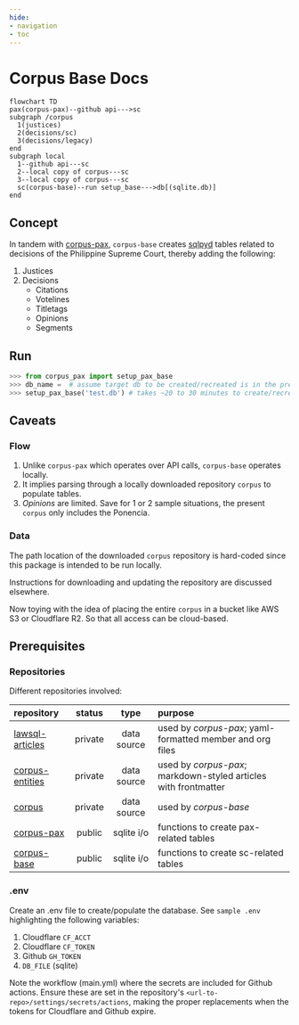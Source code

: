```yaml
---
hide:
- navigation
- toc
---
```

# Corpus Base Docs

```mermaid
flowchart TD
pax(corpus-pax)--github api--->sc
subgraph /corpus
  1(justices)
  2(decisions/sc)
  3(decisions/legacy)
end
subgraph local
  1--github api---sc
  2--local copy of corpus---sc
  3--local copy of corpus---sc
  sc(corpus-base)--run setup_base--->db[(sqlite.db)]
end
```

## Concept

In tandem with [corpus-pax](https://github.com/justmars/corpus-pax), `corpus-base` creates [sqlpyd](https://github.com/justmars/sqlpyd) tables related to decisions of the Philippine Supreme Court, thereby adding the following:

1. Justices
2. Decisions
   - Citations
   - Votelines
   - Titletags
   - Opinions
   - Segments

## Run

```py
>>> from corpus_pax import setup_pax_base
>>> db_name =  # assume target db to be created/recreated is in the present working directory
>>> setup_pax_base('test.db') # takes ~20 to 30 minutes to create/recreate in working dir
```

## Caveats

### Flow

1. Unlike `corpus-pax` which operates over API calls, `corpus-base` operates locally.
2. It implies parsing through a locally downloaded repository `corpus` to populate tables.
3. _Opinions_ are limited. Save for 1 or 2 sample situations, the present `corpus` only includes the Ponencia.

### Data

The path location of the downloaded `corpus` repository is hard-coded since this package is intended to be run locally.

Instructions for downloading and updating the repository are discussed elsewhere.

Now toying with the idea of placing the entire `corpus` in a bucket like AWS S3 or Cloudflare R2. So that all access can be cloud-based.

## Prerequisites

### Repositories

Different repositories involved:

repository | status | type | purpose
:--|:--:|:--:|:--
[lawsql-articles](https://github.com/justmars/lawsql-articles) | private | data source | used by _corpus-pax_; yaml-formatted member and org files
[corpus-entities](https://github.com/justmars/corpus-entities) | private | data source | used by _corpus-pax_; markdown-styled articles with frontmatter
[corpus](https://github.com/justmars/corpus) | private | data source | used by _corpus-base_
[corpus-pax](https://github.com/justmars/corpus-pax) | public | sqlite i/o | functions to create pax-related tables
[corpus-base](https://github.com/justmars/corpus-base)| public | sqlite i/o |  functions to create sc-related tables

### .env

Create an .env file to create/populate the database. See `sample .env` highlighting the following variables:

1. Cloudflare `CF_ACCT`
2. Cloudflare `CF_TOKEN`
3. Github `GH_TOKEN`
4. `DB_FILE` (sqlite)

Note the workflow (main.yml) where the secrets are included for Github actions. Ensure these are set in the repository's `<url-to-repo>/settings/secrets/actions`, making the proper replacements when the tokens for Cloudflare and Github expire.
